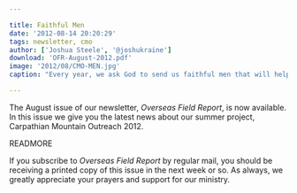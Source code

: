 ```yaml
---

title: Faithful Men
date: '2012-08-14 20:20:29'
tags: newsletter, cmo
author: ['Joshua Steele', '@joshukraine']
download: 'OFR-August-2012.pdf'
image: '2012/08/CMO-MEN.jpg'
caption: "Every year, we ask God to send us faithful men that will help us preach Christ here in Ukraine. Six weeks into the CMO 2012 project, it’s evident that He’s answered that prayer yet again."

---
```


The August issue of our newsletter, *Overseas Field Report*, is now available. In this issue we give you the latest news about our summer project, Carpathian Mountain Outreach 2012.

READMORE

If you subscribe to *Overseas Field Report* by regular mail, you should be receiving a printed copy of this issue in the next week or so. As always, we greatly appreciate your prayers and support for our ministry.
